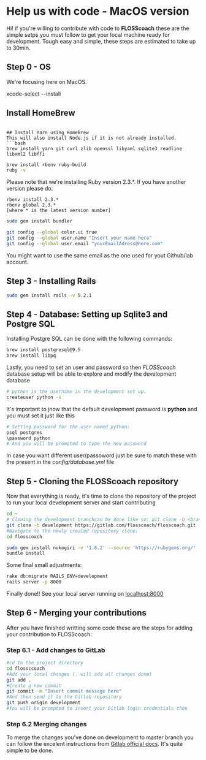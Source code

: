 # Help us with code - MacOS version

Hi! if you're willing to contribute with code to  **FLOSScoach** these are the simple setps you must follow to get your local machine ready for development. Tough easy and simple, these steps are estimated to take up to 30min.

## Step 0 - OS
We're focusing here on MacOS.

xcode-select --install

## Install HomeBrew
```/usr/bin/ruby -e "$(curl -fsSL https://raw.githubusercontent.com/Homebrew/install/master/install)"

## Install Yarn using HomeBrew 
This will also install Node.js if it is not already installed.
```bash
brew install yarn git curl zlib openssl libyaml sqlite3 readline libxml2 libffi
```

```bash
brew install rbenv ruby-build
ruby -v
```
Please note that we're installing Ruby version 2.3.*. If you have another version please do:

``` 
rbenv install 2.3.*
rbenv global 2.3.*
[where * is the latest version number]

```

```bash
sudo gem install bundler
```

```bash
git config --global color.ui true
git config --global user.name "Insert your name here"
git config --global user.email "yourEmailAdress@here.com"
```
You might want to use the same email as the one used for yout Github/lab account.

## Step 3 - Installing  Rails
```bash
sudo gem install rails -v 5.2.1
```


## Step 4 - Database: Setting up Sqlite3 and Postgre SQL
Installing Postgre SQL can be done with the following commands:
```bash
brew install postgresql@9.5
brew install libpq
```
Lastly, you need to set an user and password so then *FLOSScoach* database setup will be able to explore and modify the development database

```bash
# python is the username in the development set up.
createuser python -s
```
It's important to jnow that the default development password is **python** and you must set it just like this
```bash
# Setting password for the user named python:
psql postgres
\password python
# And you will be prompted to type the new password
```
In case you want different user/passoword just be sure to match these with 
the present in the *config/database.yml* file 

## Step 5 - Cloning the FLOSScoach repository
Now that everything is ready, it's time to clone the repository of the project to run your local development server and start contributing
```bash
cd ~
# Cloning the development branchcan be done like so: git clone -b <branch> <remote_repo>
git clone -b development https://gitlab.com/flosscoach/flosscoach.git
#Navigate to the newly created repository clone:
cd flosscoach
```

```bash
sudo gem install nokogiri -v '1.8.2' --source 'https://rubygems.org/'
bundle install
```

Some final small adjustments:
```bash
rake db:migrate RAILS_ENV=development
rails server -p 8000
```
Finally done!! See your local server running on [localhost:8000](http://localhost:8000)

## Step 6 - Merging your contributions
After you have finished writting some code these are the steps for adding your contribution to FLOSScoach:

### Step 6.1 - Add changes to GitLab
```bash
#cd to the project directory
cd flossccoach
#Add your local changes (. will add all changes done)
git add .
#Create a new commit
git commit -m "Insert commit message here"
#And then send it to the Gitlab repository 
git push origin development
#You will be prompted to insert your Gitlab login credentials then
```
### Step 6.2 Merging changes
To merge the changes you've done on development to master branch you can follow the excelent instructions from [Gitlab official docs](https://docs.gitlab.com/ee/gitlab-basics/add-merge-request.html).
It's quite simple to be done.


